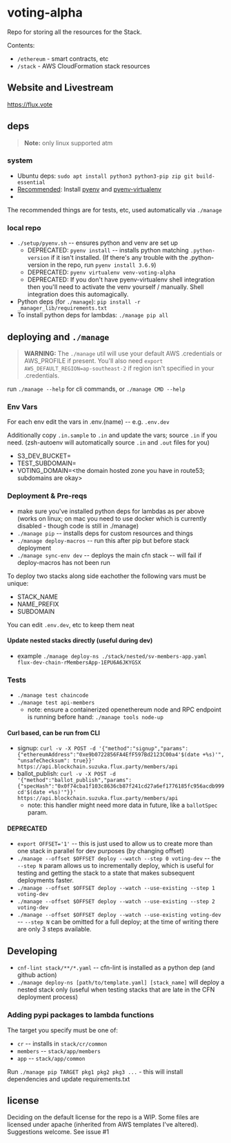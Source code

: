 # voting-alpha

Repo for storing all the resources for the Stack.

Contents:

- `/ethereum` - smart contracts, etc
- `/stack` - AWS CloudFormation stack resources

## Website and Livestream

https://flux.vote

## deps

> **Note:** only linux supported atm

### system

* Ubuntu deps: `sudo apt install python3 python3-pip zip git build-essential`
* [Recommended]: Install [pyenv](https://github.com/pyenv/pyenv) and [pyenv-virtualenv](https://github.com/pyenv/pyenv-virtualenv)
* [Recommended]: Docker

The recommended things are for tests, etc, used automatically via `./manage`

### local repo

* `./setup/pyenv.sh` -- ensures python and venv are set up
  * DEPRECATED: `pyenv install` -- installs python matching `.python-version` if it isn't installed. (If there's any trouble with the .python-version in the repo, run `pyenv install 3.6.9`)
  * DEPRECATED: `pyenv virtualenv venv-voting-alpha`
  * DEPRECATED: If you don't have pyenv-virtualenv shell integration then you'll need to activate the venv yourself / manually. Shell integration does this automagically.
* Python deps (for `./manage`): `pip install -r _manager_lib/requirements.txt`
* To install python deps for lambdas: `./manage pip all`

## deploying and `./manage`

> **WARNING:** The `./manage` util will use your default AWS .credentials or AWS_PROFILE if present. You'll also need `export AWS_DEFAULT_REGION=ap-southeast-2` if region isn't specified in your .credentials.

run `./manage --help` for cli commands, or `./manage CMD --help`

### Env Vars

For each env edit the vars in .env.(name) -- e.g. `.env.dev`

Additionally copy `.in.sample` to `.in` and update the vars; source `.in` if you need. (zsh-autoenv will automatically source `.in` and `.out` files for you)

* S3_DEV_BUCKET=<a public bucket>
* TEST_SUBDOMAIN=<just the subdomain>
* VOTING_DOMAIN=<the domain hosted zone you have in route53; subdomains are okay>

### Deployment & Pre-reqs

* make sure you've installed python deps for lambdas as per above (works on linux; on mac you need to use docker which is currently disabled - though code is still in ./manage)
* `./manage pip` -- installs deps for custom resources and things
* `./manage deploy-macros` -- run this after pip but before stack deployment
* `./manage sync-env dev` -- deploys the main cfn stack -- will fail if deploy-macros has not been run

To deploy two stacks along side eachother the following vars must be unique:

* STACK_NAME
* NAME_PREFIX
* SUBDOMAIN

You can edit `.env.dev`, etc to keep them neat

#### Update nested stacks directly (useful during dev)

* example `./manage deploy-ns ./stack/nested/sv-members-app.yaml flux-dev-chain-rMembersApp-1EPU6A6JKYGSX`

### Tests

* `./manage test chaincode`
* `./manage test api-members`
  - note: ensure a containerized openethereum node and RPC endpoint is running before hand: `./manage tools node-up`

#### Curl based, can be run from CLI

* signup: `curl -v -X POST -d '{"method":"signup","params":{"ethereumAddress":"0xe9b0722856FA4EfF597Bd2123C00a4'$(date +%s)'", "unsafeChecksum": true}}' https://api.blockchain.suzuka.flux.party/members/api`
* ballot_publish: `curl -v -X POST -d '{"method":"ballot_publish","params":{"specHash":"0x0f74cba1f103c8636cb87f241cd27a6ef1776185fc956acdb999cd'$(date +%s)'"}}' https://api.blockchain.suzuka.flux.party/members/api`
  - note: this handler might need more data in future, like a `ballotSpec` param.

#### DEPRECATED

* `export OFFSET='1'` -- this is just used to allow us to create more than one stack in parallel for dev purposes (by changing offset)
* `./manage --offset $OFFSET deploy --watch --step 0 voting-dev` -- the `--step N` param allows us to incrementally deploy, which is useful for testing and getting the stack to a state that makes subsequent deployments faster.
* `./manage --offset $OFFSET deploy --watch --use-existing --step 1 voting-dev`
* `./manage --offset $OFFSET deploy --watch --use-existing --step 2 voting-dev`
* `./manage --offset $OFFSET deploy --watch --use-existing voting-dev` -- `--step N` can be omitted for a full deploy; at the time of writing there are only 3 steps available.

## Developing

* `cnf-lint stack/**/*.yaml` -- cfn-lint is installed as a python dep (and github action)
* `./manage deploy-ns [path/to/template.yaml] [stack_name]` will deploy a nested stack only (useful when testing stacks that are late in the CFN deployment process)

### Adding pypi packages to lambda functions

The target you specify must be one of:

* `cr` -- installs in `stack/cr/common`
* `members` -- `stack/app/members`
* `app` -- `stack/app/common`

Run `./manage pip TARGET pkg1 pkg2 pkg3 ...` - this will install dependencies and update requirements.txt

## license

Deciding on the default license for the repo is a WIP. Some files are licensed under apache (inherited from AWS templates I've altered). Suggestions welcome. See issue #1
